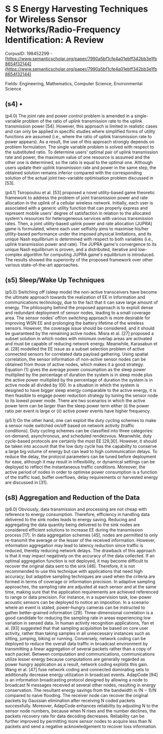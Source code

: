 # S S Energy Harvesting Techniques for Wireless Sensor Networks/Radio-Frequency Identification: A Review

CorpusID: 198452299 - [https://www.semanticscholar.org/paper/7990a5bf1cfe4a01ebff342bb3e1fb8654f32144](https://www.semanticscholar.org/paper/7990a5bf1cfe4a01ebff342bb3e1fb8654f32144)

Fields: Engineering, Mathematics, Computer Science, Environmental Science

## (s4) •
(p4.0) The joint rate and power control problem is amended in a single-variable problem of the ratio of uplink transmission rate to the uplink transmission power [54]. However, this approach is limited in realistic cases and can only be applied in specific studies where simplified forms of utility functions are assumed (i.e., where the ratio of uplink transmission rate to power appears). As a result, the use of this approach strongly depends on problem formulation. The single variable problem is solved with respect to the substituted ratio. To determine users' optimal pair of uplink transmission rate and power, the maximum value of one resource is assumed and the other one is determined, so the ratio is equal to the optimal one. Although users update their uplink transmission rate and power in the same step, the obtained solution remains inferior compared with the corresponding solution of the actual joint two-variable optimisation problem discussed in [53].

(p4.1) Tsiropoulou et al. [53] proposed a novel utility-based game theoretic framework to address the problem of joint transmission power and rate allocation in the uplink of a cellular wireless network. Initially, each user is associated with a generic utility function that can properly express and represent mobile users' degree of satisfaction in relation to the allocated system's resources for heterogeneous services with various transmission rates. Then, a joint utility-based uplink power and rate allocation (JUPRA) game is formulated, where each user selfishly aims to maximise his/her utility-based performance under the imposed physical limitations, and its unique Nash equilibrium is determined with respect to both variables (i.e., uplink transmission power and rate). The JUPRA game's convergence to its unique Nash equilibrium is proven, and a distributed, iterative and low-complex algorithm for computing JUPRA game's equilibrium is introduced. The results showed the superiority of the proposed framework over other various state-of-the-art approaches.
## (s5) Sleep/Wake Up Techniques
(p5.0) Switching off (sleep mode) the non-active transceivers have become the ultimate approach towards the realization of EE in Information and communications technology, due to the fact that it can save large amount of energy. The philosophy behind the proposed approach is to exploit dense and redundant deployment of sensor nodes, leading to a small coverage area. The sensor nodes' off/on switching approach is more desirable for improving WSN EE and prolonging the battery lifetime of the wireless sensors. However, the coverage issue should be considered, and it should be guaranteed by the remaining active nodes. Misra et al. [27] proposed a subset solution in which nodes with minimum overlap areas are activated and must be capable of reducing network energy. Meanwhile, Karasabun et al. [28] modelled the EE issue as a subset selection problem of active connected sensors for correlated data payload gathering. Using spatial correlation, the sensor information of non-active sensor nodes can be obtained from those of active nodes, which makes it a good strategy. Equation (1) gives the average power consumption as the sleep power multiplied by the percentage of duration the system is in sleep mode plus the active power multiplied by the percentage of duration the system is in active mode all divided by 100. In a situation in which the system is designed to have bigger sleep energy comparable to the active energy, it is then feasible to engage power reduction strategy by tuning the sensor node to its lowest power mode. There are two scenarios in which the active power term can be larger than the sleep power term either (i) the power ratio per event is large or (ii) active power events have higher frequency.

(p5.1) On the other hand, one can exploit the duty cycling schemes to make a sensor node switched on/off based on network activity (traffic conditions). Duty cycling schemes can be classified into three categories: on-demand, asynchronous, and scheduled rendezvous. Meanwhile, duty cycle-based protocols are certainly the most EE [29,30]. However, it should be taken into account that the low duty cycle has the capability to conserve a large big volume of energy but can lead to high communication delays. To reduce the delay, the protocol parameters can be tuned before deployment for ease, although it may result in inflexibility, or dynamical settings can be deployed to reflect the instantaneous traffic conditions. Moreover, the active period of nodes in order to optimise power consumption is a function of the traffic load, buffer overflows, delay requirements or harvested energy are discussed in [31].
## (s8) Aggregation and Reduction of the Data
(p8.0) Obviously, data transmission and processing are not cheap with reference to energy consumption. Therefore, efficiency in handling data delivered to the sink nodes leads to energy saving. Reducing and aggregating the data quantity being delivered to the sink nodes are considered efficient solutions to increase EE during the transmission process [17]. In data aggregation schemes [45], nodes are permitted to only re-transmit the average or the lesser of the received information. However, information aggregation may lead to latency reduction since traffic is reduced, thereby reducing network delays. The drawback of this approach is that it may impact negatively on the accuracy of the data collected. If an optimal aggregation function is not deployed, it may become difficult to recover the original data sent to the sink [46]. Therefore, it is not recommended to use this technique with applications that need high accuracy; but adaptive sampling techniques are used when the criteria are formed in terms of coverage or information precision. In adaptive sampling approaches, the sampling rate are adjusted at each sensor and at the same time, making sure that the application requirements are achieved referenced to range or data precision. For instance, in a supervision task, low-power acoustic sensors can be deployed to notice an imposition. In a scenario where an event is stated, power-hungry cameras can be instructed to gather better-grained information [29]. Three-dimensional correlation is a good candidate for reducing the sampling rate in areas experiencing low variation in sensed data. In human activity recognition applications, Yan et al. [93] suggested that that sampling acquisition be based on core user activity, rather than taking samples in all unnecessary instances such as sitting, jumping, biking or running. Conversely, network coding can be deployed to reduce the overall data traffic in broadcast environment by transmitting a linear aggregation of several packets rather than a copy of each packet. Between computation and communications, communications utilize lesser energy because computations are generally regarded as power hungry application as a result, network coding exploits this gain. Wang et al. [47] fuse network coding and connected dominating sets to additionally decrease energy utilization in broadcast events. AdapCode [94] is an information broadcasting protocol designed by allowing a node to broadcast N messages received at several other nodes, resulting in energy conservation. The resultant energy savings from the bandwidth is (N − 1)/N compared to naive flooding. The receiver node can recover the original packets by Gaussian elimination after receiving N coded packets successfully. Moreover, AdapCode enhances reliability by adjusting N to the sensor node numbers, because when N rises and the number declines, the packets recovery rate for data decoding decreases. Reliability can be further improved by permitting more sensor nodes to acquire less than N packets and send a negative acknowledgement to recover loss information.

